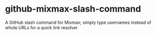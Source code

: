 # github-mixmax-slash-command
A GitHub slash command for Mixmax; simply type usernames instead of whole URLs for a quick link resolver
